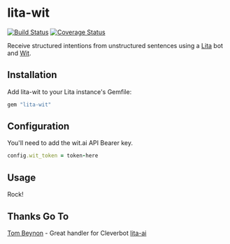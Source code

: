 # lita-wit

[![Build Status](https://travis-ci.org/dbastin/lita-wit.png?branch=master)](https://travis-ci.org/dbastin/lita-wit)
[![Coverage Status](https://coveralls.io/repos/dbastin/lita-wit/badge.png)](https://coveralls.io/r/dbastin/lita-wit)

Receive structured intentions from unstructured sentences using a [Lita](https://www.lita.io) bot and [Wit](https://www.wit.ai).

## Installation

Add lita-wit to your Lita instance's Gemfile:

``` ruby
gem "lita-wit"
```

## Configuration

You'll need to add the wit.ai API Bearer key.

``` ruby
config.wit_token = token-here
```

## Usage

Rock!

## Thanks Go To

[Tom Beynon](https://github.com/tombeynon) - Great handler for Cleverbot [lita-ai](https://github.com/tombeynon/lita-ai)

